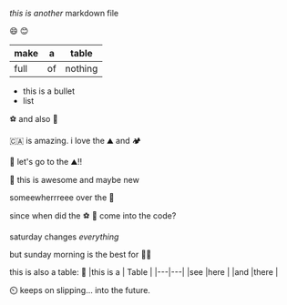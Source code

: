 _this is another_ markdown file

:smile: :blush:

| make | a | table |
|---|---|---|
|full |of |nothing |

* this is a bullet
* list

⚽ and also 🧦

🇨🇦 is amazing. i love the ⛰️ and 🏕️

🥾 let's go to the ⛰️!! 

🤙 this is awesome and maybe new

someewherrreee over the 🌈

since when did the ⚽ 🎈 come into the code?

saturday changes _everything_

but sunday morning is the best for 🏃‍♀️

this is also a table: 🌳
|this is a | Table |
|---|---|
|see |here |
|and |there |

⏲️ keeps on slipping... into the future.
